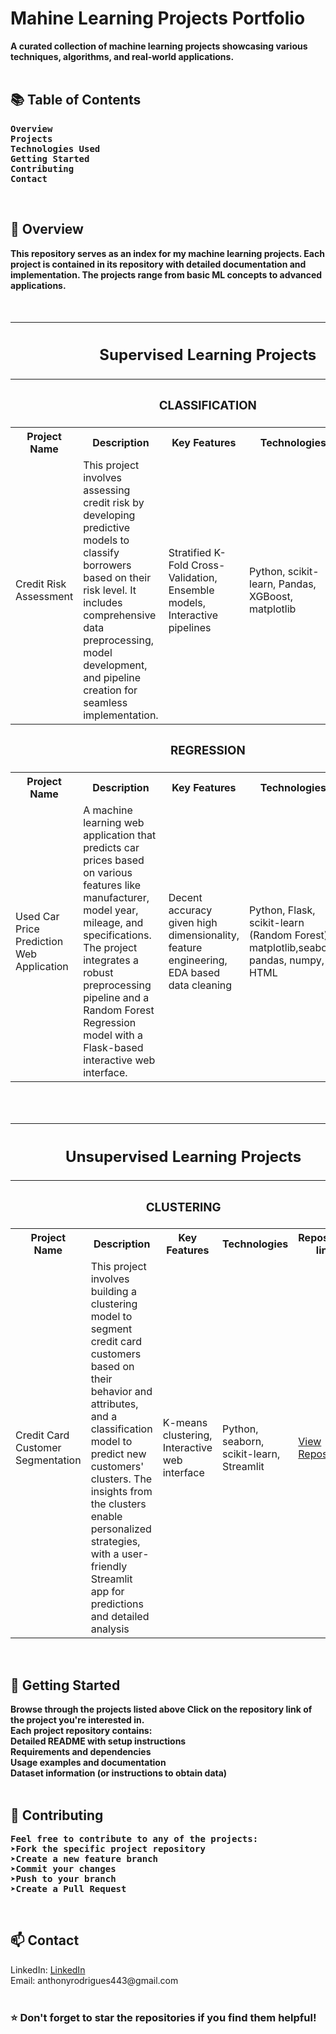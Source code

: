 <h1>Mahine Learning Projects Portfolio</h1>
<b>A curated collection of machine learning projects showcasing various techniques, algorithms, and real-world applications.</b>
<br><br>
<h2>📚 Table of Contents</h2>
<pre><b>Overview
Projects
Technologies Used
Getting Started
Contributing
Contact
</b></pre>
<br>
<h2>🎯 Overview</h2>
<b>This repository serves as an index for my machine learning projects. Each project is contained in its repository with detailed documentation and implementation. The projects range from basic ML concepts to advanced applications.</b>
<br><br><br>
<table>
  <tr><th colspan="5"><h2>Supervised Learning Projects</h2></th></tr>
  <tr><th colspan="5"><h3>CLASSIFICATION</h3></th></tr>
  <tr><th>Project Name</th>    <th>Description</th>    <th>Key Features</th>    <th>Technologies</th>    <th>Repository link</th></tr>
  <tr>
    <td>Credit Risk Assessment </td>
    <td>This project involves assessing credit risk by developing predictive models to classify borrowers based on their risk level. It includes comprehensive data preprocessing, model development, and pipeline creation for seamless implementation.</td>
    <td>Stratified K-Fold Cross-Validation, Ensemble models, Interactive pipelines</td>
    <td>Python, scikit-learn, Pandas, XGBoost, matplotlib</td>
    <td><a href="https://github.com/anthonyrodrigues443/Credit_Risk_Assement_Project" target="_blank">View Repository</a></td>
  </tr>
  <tr><th colspan="5"><h3>REGRESSION</h3></th></tr>
  <tr><th>Project Name</th>    <th>Description</th>    <th>Key Features</th>    <th>Technologies</th>    <th>Repository link</th></tr>
  <tr>
    <td>Used Car Price Prediction Web Application</td>
    <td>A machine learning web application that predicts car prices based on various features like manufacturer, model year, mileage, and specifications. The project integrates a robust preprocessing pipeline and a Random Forest Regression model with a Flask-based interactive web interface.</td>
    <td>Decent accuracy given high dimensionality, feature engineering, EDA based data cleaning </td>
    <td>Python, Flask, scikit-learn (Random Forest), matplotlib,seaborn pandas, numpy, HTML</td>
    <td><a href="https://github.com/anthonyrodrigues443/Used-Car-Price-Prediction-Project" target="_blank">View Repository</a></td>
  </tr>
</table>

<br><br>

<table>
  <tr><th colspan="5"><h2>Unsupervised Learning Projects</h2></th></tr>
  <tr><th colspan="5"><h3>CLUSTERING</h3></th></tr>
  <tr><th>Project Name</th>    <th>Description</th>    <th>Key Features</th>    <th>Technologies</th>    <th>Repository link</th></tr>
  <tr>
    <td>Credit Card Customer Segmentation</td>
    <td>This project involves building a clustering model to segment credit card customers based on their behavior and attributes, and a classification model to predict new customers' clusters. The insights from the clusters enable personalized strategies, with a user-friendly Streamlit app for predictions and detailed analysis</td>
    <td>K-means clustering, Interactive web interface</td>
    <td>Python, seaborn, scikit-learn, Streamlit</td>
    <td><a href="https://github.com/anthonyrodrigues443/Credit-Card-Customer-Segmentation" target="_blank">View Repository</a></td>
  </tr>
</table>
<br>
<h2>🚀 Getting Started</h2>
<b>
Browse through the projects listed above
Click on the repository link of the project you're interested in.<br>
Each project repository contains:<br>
Detailed README with setup instructions<br>
Requirements and dependencies<br>
Usage examples and documentation<br>
Dataset information (or instructions to obtain data)</b>
<br><br>
<h2>🤝 Contributing</h2>
<pre><b>Feel free to contribute to any of the projects:
➤Fork the specific project repository
➤Create a new feature branch
➤Commit your changes
➤Push to your branch
➤Create a Pull Request</b></pre><br>
<h2>📫 Contact</h2>
LinkedIn: <a href="https://linkedin.com/in/anthonyrodrigues443">LinkedIn</a>
<br>Email: anthonyrodrigues443@gmail.com
<br><br>
<h3>⭐ Don't forget to star the repositories if you find them helpful!
